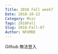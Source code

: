 ```yaml
---
Title: 2018 Fall week7
Date: 2018-10-22
Category: Misc
Tags: 2018Fall
Slug: 2018-Fall-07
Author: NFUMDE
---
```

<!-- PELICAN_END_SUMMARY -->
Github 無法登入